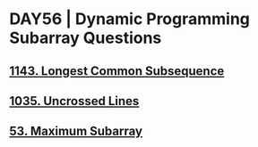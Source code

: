 # DAY56 | Dynamic Programming Subarray Questions

## [1143. Longest Common Subsequence](https://leetcode.com/problems/longest-common-subsequence/)
## [1035. Uncrossed Lines](https://leetcode.com/problems/uncrossed-lines/)
## [53. Maximum Subarray](https://leetcode.com/problems/maximum-subarray/)
